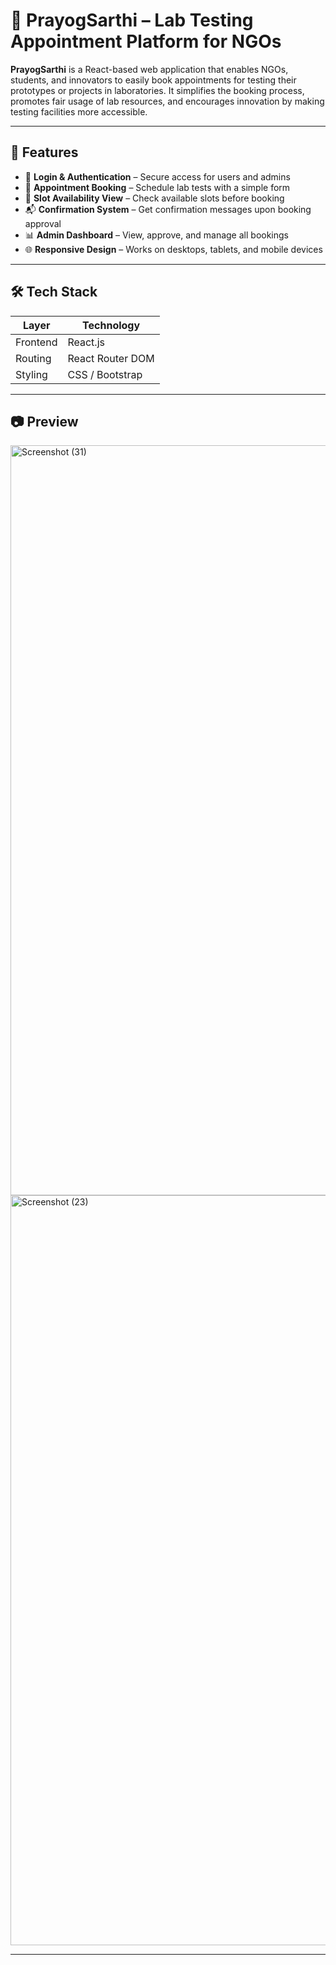 # 🧪 PrayogSarthi – Lab Testing Appointment Platform for NGOs

**PrayogSarthi** is a React-based web application that enables NGOs, students, and innovators to easily book appointments for testing their prototypes or projects in laboratories. It simplifies the booking process, promotes fair usage of lab resources, and encourages innovation by making testing facilities more accessible.

---

## 🚀 Features

- 🔐 **Login & Authentication** – Secure access for users and admins
- 🧾 **Appointment Booking** – Schedule lab tests with a simple form
- 📆 **Slot Availability View** – Check available slots before booking
- 📬 **Confirmation System** – Get confirmation messages upon booking approval
- 📊 **Admin Dashboard** – View, approve, and manage all bookings
- 🌐 **Responsive Design** – Works on desktops, tablets, and mobile devices

---

## 🛠 Tech Stack

| Layer     | Technology        |
|-----------|-------------------|
| Frontend  | React.js          |
| Routing   | React Router DOM  |
| Styling   | CSS / Bootstrap   |


---

## 📷 Preview
<img width="1920" height="1200" alt="Screenshot (31)" src="https://github.com/user-attachments/assets/047eceac-df08-4cf9-ad72-57d1d097bc7f" />
<img width="1920" height="1200" alt="Screenshot (23)" src="https://github.com/user-attachments/assets/4fe4e437-41f4-47e0-8c42-c9b9bca5fb77" />



---
